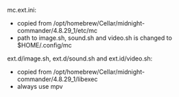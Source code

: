 mc.ext.ini:
- copied from /opt/homebrew/Cellar/midnight-commander/4.8.29_1/etc/mc
- path to image.sh, sound.sh and video.sh is changed to $HOME/.config/mc

ext.d/image.sh, ext.d/sound.sh and ext.id/video.sh:
- copied from /opt/homebrew/Cellar/midnight-commander/4.8.29_1/libexec
- always use mpv
